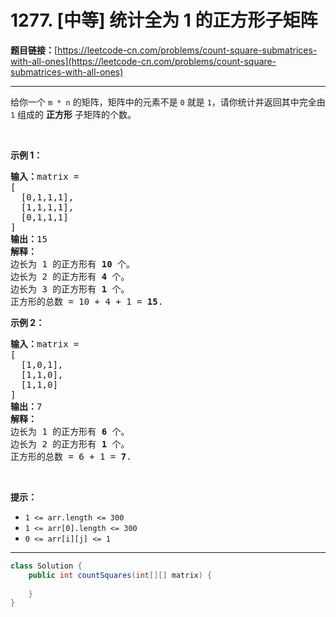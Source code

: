 # 1277. [中等] 统计全为 1 的正方形子矩阵

**题目链接：**[https://leetcode-cn.com/problems/count-square-submatrices-with-all-ones](https://leetcode-cn.com/problems/count-square-submatrices-with-all-ones)

---

<div class="content__1Y2H">
 <div class="notranslate">
  <p>给你一个&nbsp;<code>m * n</code>&nbsp;的矩阵，矩阵中的元素不是 <code>0</code> 就是 <code>1</code>，请你统计并返回其中完全由 <code>1</code> 组成的 <strong>正方形</strong> 子矩阵的个数。</p> 
  <p>&nbsp;</p> 
  <p><strong>示例 1：</strong></p> 
  <pre class="language-text"><strong>输入：</strong>matrix =
[
&nbsp; [0,1,1,1],
&nbsp; [1,1,1,1],
&nbsp; [0,1,1,1]
]
<strong>输出：</strong>15
<strong>解释：</strong> 
边长为 1 的正方形有 <strong>10</strong> 个。
边长为 2 的正方形有 <strong>4</strong> 个。
边长为 3 的正方形有 <strong>1</strong> 个。
正方形的总数 = 10 + 4 + 1 = <strong>15</strong>.
</pre> 
  <p><strong>示例 2：</strong></p> 
  <pre class="language-text"><strong>输入：</strong>matrix = 
[
  [1,0,1],
  [1,1,0],
  [1,1,0]
]
<strong>输出：</strong>7
<strong>解释：</strong>
边长为 1 的正方形有 <strong>6</strong> 个。 
边长为 2 的正方形有 <strong>1</strong> 个。
正方形的总数 = 6 + 1 = <strong>7</strong>.
</pre> 
  <p>&nbsp;</p> 
  <p><strong>提示：</strong></p> 
  <ul> 
   <li><code>1 &lt;= arr.length&nbsp;&lt;= 300</code></li> 
   <li><code>1 &lt;= arr[0].length&nbsp;&lt;= 300</code></li> 
   <li><code>0 &lt;= arr[i][j] &lt;= 1</code></li> 
  </ul> 
 </div>
</div>

---

```java
class Solution {
    public int countSquares(int[][] matrix) {
        
    }
}
```